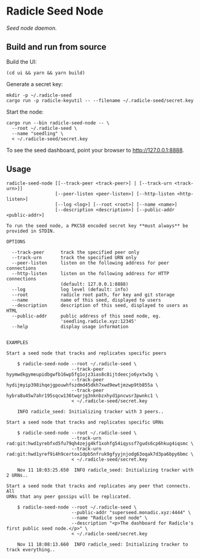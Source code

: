 # Radicle Seed Node

*Seed node daemon.*

## Build and run from source

Build the UI:

    (cd ui && yarn && yarn build)

Generate a secret key:

    mkdir -p ~/.radicle-seed
    cargo run -p radicle-keyutil -- --filename ~/.radicle-seed/secret.key

Start the node:

    cargo run --bin radicle-seed-node -- \
      --root ~/.radicle-seed \
      --name "seedling" \
      < ~/.radicle-seed/secret.key

To see the seed dashboard, point your browser to http://127.0.0.1:8888.

## Usage

    radicle-seed-node [[--track-peer <track-peer>] | [--track-urn <track-urn>]]
                      [--peer-listen <peer-listen>] [--http-listen <http-listen>]
                      [--log <log>] [--root <root>] [--name <name>]
                      [--description <description>] [--public-addr <public-addr>]

    To run the seed node, a PKCS8 encoded secret key **must always** be
    provided in STDIN.

    OPTIONS

      --track-peer      track the specified peer only
      --track-urn       track the specified URN only
      --peer-listen     listen on the following address for peer connections
      --http-listen     listen on the following address for HTTP connections
                        (default: 127.0.0.1:8888)
      --log             log level (default: info)
      --root            radicle root path, for key and git storage
      --name            name of this seed, displayed to users
      --description     description of this seed, displayed to users as HTML
      --public-addr     public address of this seed node, eg.
                        'seedling.radicle.xyz:12345'
      --help            display usage information


    EXAMPLES

    Start a seed node that tracks and replicates specific peers

        $ radicle-seed-node --root ~/.radicle-seed \
                            --track-peer hyymwdkgymeupidbgwfb16wp5fg1ojz3ias8c8ijtdeecjo6yxtw3g \
                            --track-peer hydijmyip398ihqejgpouwhfszdmd45dkh7xwd9ewtjmzwp9tb855a \
                            --track-peer hybra8u45w7ahr195sqcw136twqrjg3nknbzxhyd1pncwsr3pwnkc1 \
                            < ~/.radicle-seed/secret.key

        INFO radicle_seed: Initializing tracker with 3 peers..

    Start a seed node that tracks and replicates specific URNs

        $ radicle-seed-node --root ~/.radicle-seed \
                            --track-urn rad:git:hwd1yrebfxd5fu79qh4zejg4kf1xohfg54iqyssf7guds6cp6hkug4iqsmc \
                            --track-urn rad:git:hwd1yref9i4h9certox1dpb5nfruk9gfyyjnjodg63oqak7d3pa6bpy6bmc \
                            < ~/.radicle-seed/secret.key

        Nov 11 18:03:25.650  INFO radicle_seed: Initializing tracker with 2 URNs..

    Start a seed node that tracks and replicates any peer that connects. All
    URNs that any peer gossips will be replicated.

        $ radicle-seed-node --root ~/.radicle-seed \
                            --public-addr "superseed.monadic.xyz:4444" \
                            --name "Radicle seed node" \
                            --description "<p>The dashboard for Radicle's first public seed node.</p>" \
                            < ~/.radicle-seed/secret.key

        Nov 11 18:08:13.660  INFO radicle_seed: Initializing tracker to track everything..
